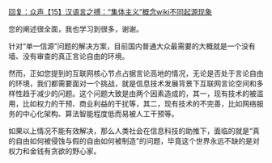 [回复：众声【15】汉语言之搏：“集体主义”概念wiki不同起源现象](https://youtu.be/dAuNq63_uxA)

您的阐述很全面，我也学习到很多，谢谢。

针对“单一信源”问题的解决方案，目前国内普通大众最需要的大概就是一个没有墙、没有审查的真正言论自由的环境。

然而，正如您提到的互联网核心节点占据言论高地的情况，无论是否处于言论自由的环境，我们都需要面对一个挑战，就是信息技术发展背景下互联网言论空间和多样性趋于减少的问题。这个问题大致是由两个因素造成的，其一，现有技术的被滥用，比如权力的干预、商业利益的干扰等，其二，现有技术的不完善，比如网络服务的中心化架构、算法智能程度低而易被人工干预等。

如果以上情况不能有效解决，那么人类社会在信息科技的助推下，面临的就是“真的自由如何被侵蚀与假的自由如何被制造”的问题，毕竟这个世界永远不缺的是对权力和金钱有贪欲的野心家。

